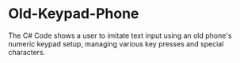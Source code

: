 # Old-Keypad-Phone
The C# Code shows a user to imitate text input using an old phone's numeric keypad setup, managing various key presses and special characters.

